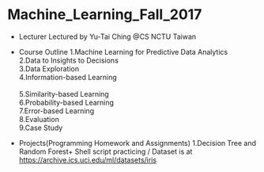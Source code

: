 # Machine_Learning_Fall_2017
* Lecturer
Lectured by Yu-Tai Ching @CS NCTU Taiwan

* Course Outline
1.Machine Learning for Predictive Data Analytics <br />
2.Data to Insights to Decisions <br />
3.Data Exploration <br />
4.Information-based Learning <br /> 	
5.Similarity-based Learning <br />
6.Probability-based Learning <br />
7.Error-based Learning <br />
8.Evaluation <br />
9.Case Study <br />

* Projects(Programming Homework and Assignments)
1.Decision Tree and Random Forest+ Shell script practicing / Dataset is at https://archive.ics.uci.edu/ml/datasets/iris



